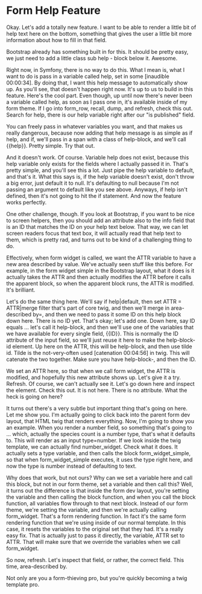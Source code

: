 # Form Help Feature

Okay. Let's add a totally new feature. I want to be able to render a little bit of help text here on the bottom, something that gives the user a little bit more information about how to fill in that field.

Bootstrap already has something built in for this. It should be pretty easy, we just need to add a little class sub help - block below it. Awesome.

Right now, in Symfony, there is no way to do this. What I mean is, what I want to do is pass in a variable called help, set in some [inaudible 00:00:34]. By doing that, I want this help message to automatically show up. As you'll see, that doesn't happen right now. It's up to us to build in this feature. Here's the cool part. Even though, up until now there's never been a variable called help, as soon as I pass one in, it's available inside of my form theme. If I go into form_row, recall, dump, and refresh, check this out. Search for help, there is our help variable right after our "is published" field.

You can freely pass in whatever variables you want, and that makes us really dangerous, because now adding that help message is as simple as if help, and if, we'll pass in a span with a class of help-block, and we'll call {{help}}. Pretty simple. Try that out.

And it doesn't work. Of course. Variable help does not exist, because this help variable only exists for the fields where I actually passed it in. That's pretty simple, and you'll see this a lot. Just pipe the help variable to default, and that's it. What this says is, if the help variable doesn't exist, don't throw a big error, just default it to null. It's defaulting to null because I'm not passing an argument to default like you see above. Anyways, if help isn't defined, then it's not going to hit the if statement. And now the feature works perfectly.

One other challenge, though. If you look at Bootstrap, if you want to be nice to screen helpers, then you should add an attribute also to the info field that is an ID that matches the ID on your help text below. That way, we can let screen readers focus that text box, it will actually read that help text to them, which is pretty rad, and turns out to be kind of a challenging thing to do.

Effectively, when form widget is called, we want the ATTR variable to have a new area described by value. We've actually seen stuff like this before. For example, in the form widget simple in the Bootstrap layout, what it does is it actually takes the ATTR and then actually modifies the ATTR before it calls the apparent block, so when the apparent block runs, the ATTR is modified. It's brilliant.

Let's do the same thing here. We'll say if help|default, then set ATTR = ATTR|merge filter that's part of core twig, and then we'll merge in area-described by=, and then we need to pass it some ID on this help block down here. There is no ID yet. That's okay; let's add one. Down here, say ID equals ... let's call it help-block, and then we'll use one of the variables that we have available for every single field, {{ID}}. This is normally the ID attribute of the input field, so we'll just reuse it here to make the help-block-id element. Up here on the ATTR, this will be help-block, and then use tilde id. Tilde is the not-very-often used [catenation 00:04:56] in twig. This will catenate the two together. Make sure you have help-block-, and then the ID.

We set an ATTR here, so that when we call form widget, the ATTR is modified, and hopefully this new attribute shows up. Let's give it a try. Refresh. Of course, we can't actually see it. Let's go down here and inspect the element. Check this out. It is not here. There is no attribute. What the heck is going on here?

It turns out there's a very subtle but important thing that's going on here. Let me show you. I'm actually going to click back into the parent form dev layout, that HTML twig that renders everything. Now, I'm going to show you an example. When you render a number field, so something that's going to ... which, actually the species count is a number type, that's what it defaults to. This will render as an input type=number. If we look inside the twig template, we can actually find number_widget. Check what it does. It actually sets a type variable, and then calls the block form_widget_simple, so that when form_widget_simple executes, it uses the type right here, and now the type is number instead of defaulting to text.

Why does that work, but not ours? Why can we set a variable here and call this block, but not in our form theme, set a variable and then call this? Well, it turns out the difference is that inside the form dev layout, you're setting the variable and then calling the block function, and when you call the block function, all variables flow through to that next block. Instead of our form theme, we're setting the variable, and then we're actually calling form_widget. That's a form rendering function. In fact it's the same form rendering function that we're using inside of our normal template. In this case, it resets the variables to the original set that they had. It's a really easy fix. That is actually just to pass it directly, the variable, ATTR set to ATTR. That will make sure that we override the variables when we call form_widget.

So now, refresh. Let's inspect that field, or rather, the correct field. This time, area-described by.

Not only are you a form-thieving pro, but you're quickly becoming a twig template pro.
